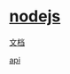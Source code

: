 # [nodejs](https://nodejs.org/en)

[文档](https://nodejs.org/en/docs)

[api](https://nodejs.org/api/)
